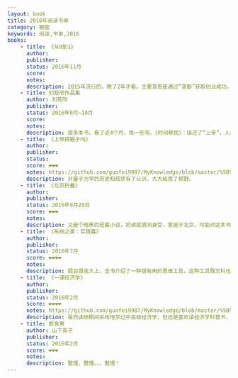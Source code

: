 ```yaml
---
layout: book
title: 2016年阅读书单
category: 橱窗
keywords: 阅读,书单,2016
books:
    - title: 《从0到1》
      author:
      publisher:
      status: 2016年11月
      score:
      notes:
      description: 2015年流行的，晚了2年才看。主要意思是通过“垄断”获取创业成功。以前对“垄断”理解很片面，尽管被经济学矫正过，仍然没从骨子里改变认知，这本书做到了。
    - title: 刘慈欣作品集
      author: 刘慈欣
      publisher:
      status: 2016年8月~10月
      score:
      notes:
      description: 很多本书，看了近4个月，挑一些写。《时间移民》：描述了“上帝”，人类何尝不会变成这样？《超新星纪元》这个世界由“玩”构成，会怎样？《球状闪电》：宏电子，笔法有点悬疑小说的感觉。《欢乐颂》：一本带声音的短篇小说
    - title: 《上帝掷骰子吗》
      author:
      publisher:
      status:
      score: ❤❤❤
      notes: https://github.com/guofei9987/MyKnowledge/blob/master/%5B9%5D%20%E8%AF%BB%E4%B9%A6/%5B9-6%5D%20%E7%A7%91%E6%8A%80/%E7%89%A9%E7%90%86%E5%B0%8F%E7%9F%A5%E8%AF%86.md#上帝掷骰子吗
      description: 对量子力学的历史和现状有了认识，大大拓宽了视野。
    - title: 《北京折叠》
      author:
      publisher:
      status: 2016年9月29日
      score: ❤❤❤
      notes:
      description: 又是个暗黑的短篇小说，初读就感同身受，客居于北京，可能对这本书理解越来越深.
    - title: 《系统之美：实践篇》
      author:
      publisher:
      status: 2016年7月
      score: ❤❤❤❤
      notes:
      description: 题目很高大上，全书介绍了一种很有用的思维工具，这种工具既文科也理科，各种回路很有意思。
    - title: 《一课经济学》
      author:
      publisher:
      status: 2016年2月
      score: ❤❤❤❤
      notes: https://github.com/guofei9987/MyKnowledge/blob/master/%5B9%5D%20%E8%AF%BB%E4%B9%A6/%5B9-5%5D%20%E7%A4%BE%E4%BC%9A%E7%BB%8F%E6%B5%8E%E5%AD%A6/2%E9%AD%94%E9%AC%BC%E7%BB%8F%E6%B5%8E%E5%AD%A6.md#一课经济学
      description: 虽然读研期间系统地学过中高级经济学，但还是喜欢读经济学科普书，感觉都是充满智慧，这本也不例外。这本书充满古典经济学思想，如果学过经济学和经济学思想史，看这本书更有感觉。
    - title: 断舍离
      author: 山下英子
      publisher:
      status: 2016年2月
      score: ❤❤❤
      notes:
      description: 整理，整理。。。整理！
---
```

